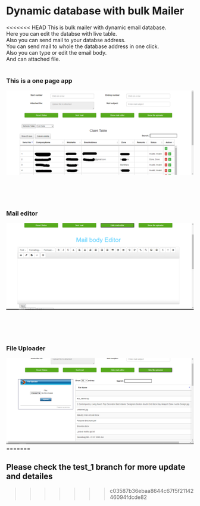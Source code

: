 # Dynamic database with bulk Mailer
<<<<<<< HEAD
This is bulk mailer with dynamic email database.<br>
Here you can edit the databse with live table. <br>
Also you can send mail to your databse address. <br>
You can send mail to whole the database address in one click. <br> 
Also you can type or edit the email body. <br>
And can attached file.<br><br>
### This is a one page app
<img src="https://github.com/SAProdhan/Dynamic-Database-With-bulk-mail/blob/test_1/mail%20editor.png" width="800px" height="auto" alt=""><br><br><br><br><br>
### Mail editor
<img src="https://github.com/SAProdhan/Dynamic-Database-With-bulk-mail/blob/test_1/mail%20editor1.png" width="800px" height="auto" alt=""><br><br><br><br><br>
### File Uploader
<img src="https://github.com/SAProdhan/Dynamic-Database-With-bulk-mail/blob/test_1/mail%20editor2.png" width="800px" height="auto" alt="">
=======

## Please check the test_1 branch for more update and detailes
>>>>>>> c03587b36ebaa8644c67f5f2114246094fdcde82
